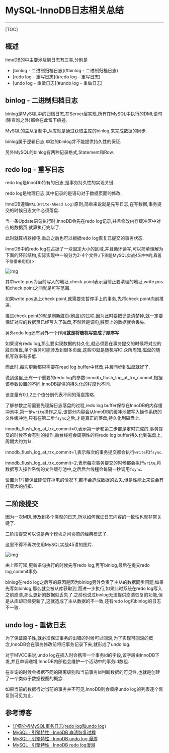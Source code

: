 # MySQL-InnoDB日志相关总结

---

<!-- more -->

[TOC]

## 概述

InnoDB的中主要涉及到日志有三类,分别是

- [binlog - 二进制归档日志](#binlog - 二进制归档日志)
- [redo log - 重写日志](#redo log - 重写日志)
- [undo log - 重做日志](#undo log - 重做日志)





## binlog - 二进制归档日志

binlog是MySQL中的归档日志,在Server层实现,所有在MySQL中执行的DML语句(除查询之外)都会在此留下痕迹.

MySQL的主从复制中,从库就是通过获取主库的binlog,来完成数据的同步.

binlog属于逻辑日志,单独的binlog并不能提供持久性的保证.

另外MySQL的binlog有两种记录格式,Statement和Row.



## redo log - 重写日志

redo log是InnoDb特有的日志,是事务持久性的实现关键.

redo log是物理日志,其中记录的是语句对于数据页面的修改.

InnoDB遵循`WAL(Write-Ahead Log)`原则,简单来说就是先写日志,在写数据,事务提交的时候日志文件必须落盘.

当一条Update语句执行时,InnoDB会先在redo log记录,并且修改内存缓冲区中对应的数据页,就算执行完毕了.

此时就算机器掉电,重启之后也可以根据redo log恢复已提交的事务状态.

InnoDB中的redo log在占据了一块固定大小的区域,并且循环读写,可以简单理解为下面的环形结构,实际实现中一般分为2-4个文件.<font size=2>(下图是MySQL实战45讲中的,看着不错借来用用)</font>>

![img](../../pic/16a7950217b3f0f4ed02db5db59562a7.png)

其中write pos为当前写入的地址,check point表示当前正要清理的地址,write pos和check point之间就是可写范围.

如果write pos追上check point,就需要先暂停手上的事务,先将check point向前推进.

推进check point的就是刷新脏页(刷盘)的过程,因为此时要把记录清楚掉,就一定要保证对应的数据页已经写入了磁盘,不然若是调电,脏页上的数据就会丢失.

另外redo log还有另外一个作用**就是将随机写变成了顺序写.**

如果没有redo log,那么要实现数据的持久化,就必须要在事务提交的时候将对应的脏页落盘,单个事务可能涉及到很多页面,这些IO就是随机写IO.众所周知,磁盘的随机写效率有多低.

而此时,每次更新都只需要在read log buffer中修改,并且同步到磁盘就好了.

说到这里,还有一个重要的redo log的参数:innodb_flush_log_at_trx_commit,根据该参数设置的不同,InnoDB提供的持久化的程度也不同.

该变量有0,1,2三个值分别代表不同的落盘策略.

了解参数之前需要先理解日志落盘的过程,redo log buffer保存在InnoDB的内存缓冲池中,第一步`write`操作之后,该部分内容会从InnoDB的缓冲池被写入操作系统的文件缓冲池,只有在第二步`fsync`之后,才是真正的落盘,持久化到磁盘上.

innodb_flush_log_at_trx_commit=0,表示第一步和第二步都是定时完成的,事务提交的时候不会有别的操作,后台线程会周期性的将redo log buffer持久化到磁盘上,周期大约为1s.

innodb_flush_log_at_trx_commit=1,表示每次的事务提交都会执行`write`和`fsync`.

innodb_flush_log_at_trx_commit=2,表示每次事务提交的时候都会执行`write`,将数据写入操作系统的文件缓存池中,之后后台线程会每隔一秒调用`fsync`.

设置为1时能保证即使在掉电的情况下,都不会造成数据的丢失,但是性能上来说会有打蛮大的折扣.



## 二阶段提交

因为一次MDL涉及到多个类型的日志,所以如何保证日志内容的一致性也就非常关键了.

二阶段提交可以说是两个模块之间协商的经典模式了.

这里不得不再次使用MySQL实战45讲的图片.

![img](../../pic/2e5bff4910ec189fe1ee6e2ecc7b4bbe.png)

由上图可知,更新语句执行的时候先写redo log,再写binlog,最后在提交redo log,commit事务.

binlog在redo log之后写的原因是因为binlog另外负责了主从的数据同步问题,如果先写如binlog,那么就会被从库获取到,而进一步执行,如果此时系统在redo log写入之前崩溃,那么更新的数据就丢失了,之前也说过binlog无法提供崩溃恢复的功能,但是从库却已经更新了,这就造成了主从数据的不一致,还有redo log和binlog的日志不一致.





## undo log - 重做日志

为了保证原子性,就必须保证事务的出错的时候可以回滚,为了实现可回滚的概念,InnoDB会在事务修改前将旧事务记录下来,就形成了undo log.

对于MVCC来说,undo log在插入时会携带一个事务id的字段,该字段由InnoDB下发,并且单调递增,InnoDB内部也会维护一个活动中的事务id数组.

在查询的时候会根据不同的隔离级别和当前事务Id判断数据的可见性,也就是创建了一个类似于数据视图的概念.

如果当前的数据行对当前的事务并不可见,InnoDB则会顺序undo log的列表逐个恢复到可见为止.





## 参考博客

- [详细分析MySQL事务日志(redo log和undo log)](https://www.cnblogs.com/f-ck-need-u/p/9010872.html)
- [MySQL · 引擎特性 · InnoDB 崩溃恢复过程](http://mysql.taobao.org/monthly/2015/06/01/)
- [MySQL · 引擎特性 · InnoDB undo log 漫游](http://mysql.taobao.org/monthly/2015/04/01/)
- [MySQL · 引擎特性 · InnoDB redo log漫游](http://mysql.taobao.org/monthly/2015/05/01/)
